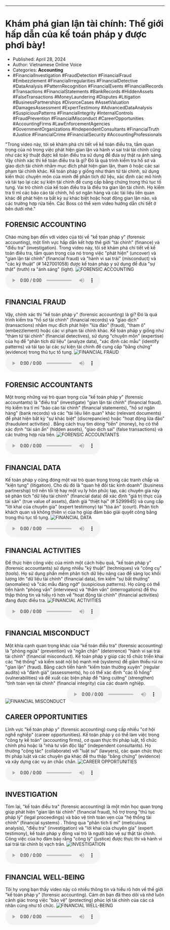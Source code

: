 
---

# Khám phá gian lận tài chính: Thế giới hấp dẫn của kế toán pháp y được phơi bày!

- Published: April 28, 2024
- Author: Vietnamese Online Voice
- Categories: **Accounting**
- #FinancialInvestigation #FraudDetection #FinancialFraud #Embezzlement #FinancialIrregularities #FinancialDetective #DataAnalysis #PatternRecognition #FinancialEvents #FinancialRecords #Transactions #FinancialStatements #BankRecords #HiddenAssets #FalseTransactions #MoneyLaundering #Disputes #Litigation #BusinessPartnerships #DivorceCases #AssetValuation #DamagesAssessment #ExpertTestimony #AdvancedDataAnalysis #SuspiciousPatterns #FinancialIntegrity #InternalControls #FraudPrevention #FinancialMisconduct #CareerOpportunities #AccountingFirms #LawEnforcementAgencies #GovernmentOrganizations #IndependentConsultants #FinancialTruth #Justice #FinancialCrime #FinancialSecurity #AccountingProfessionals

"Trong video này, tôi sẽ khám phá chi tiết về kế toán điều tra, tầm quan trọng của nó trong việc phát hiện gian lận và hành vi sai trái tài chính cũng như các kỹ thuật được kế toán điều tra sử dụng để đưa sự thật ra ánh sáng. Vậy chính xác thì kế toán điều tra là gì? Đó là quá trình kiểm tra hồ sơ và giao dịch tài chính nhằm mục đích phát hiện gian lận, tham ô hoặc các sai phạm tài chính khác. Kế toán pháp y giống như thám tử tài chính, sử dụng kiến ​​thức chuyên môn của mình để phân tích dữ liệu, xác định các mô hình và tái tạo lại các sự kiện tài chính để cung cấp bằng chứng trong thủ tục tố tụng. Vai trò chính của kế toán điều tra là điều tra gian lận tài chính. Họ kiểm tra tỉ mỉ các báo cáo tài chính, hồ sơ ngân hàng và các tài liệu liên quan khác để phát hiện ra bất kỳ sự khác biệt hoặc hoạt động gian lận nào. và các trường hợp rửa tiền. Các Boss có thể xem video hướng dẫn chi tiết ở bên dưới nhé."


## FORENSIC ACCOUNTING

Chào mừng bạn đến với video của tôi về "kế toán pháp y" (forensic accounting), một lĩnh vực hấp dẫn kết hợp thế giới "tài chính" (finance) và "điều tra" (investigation). Trong video này, tôi sẽ khám phá chi tiết về kế toán điều tra, tầm quan trọng của nó trong việc "phát hiện" (uncover) và "gian lận tài chính" (financial fraud) và "hành vi sai trái" (misconduct) và "các kỹ thuật" (# 1427001058) được kế toán pháp y sử dụng để đưa "sự thật" (truth) ra "ánh sáng" (light).
![FORENSIC ACCOUNTING](https://http-archiver-apis-production-80.schnworks.com/storage/images/transitions/2024-04-28/transition--15699102200-Montserrat-SemiBold-004895.jpg)
<audio controls>
    <source src="https://http-archiver-apis-production-80.schnworks.com/storage/storage/audio/file-26407809963.mp3" type="audio/mpeg">
</audio>



## FINANCIAL FRAUD

Vậy, chính xác thì "kế toán pháp y" (forensic accounting) là gì? Đó là quá trình kiểm tra "hồ sơ tài chính" (financial records) và "giao dịch" (transactions) nhằm mục đích phát hiện "lừa đảo" (fraud), "tham ô" (embezzlement) hoặc các vi phạm tài chính khác. Kế toán pháp y giống như "thám tử tài chính" (financial detectives), sử dụng "chuyên môn" (expertise) của họ để "phân tích dữ liệu" (analyze data), "xác định các mẫu" (identify patterns) và tái tạo lại các sự kiện tài chính để cung cấp "bằng chứng" (evidence) trong thủ tục tố tụng.
![FINANCIAL FRAUD](https://http-archiver-apis-production-80.schnworks.com/storage/images/transitions/2024-04-28/transition--8291280482-Montserrat-SemiBold-9C27B0.jpg)
<audio controls>
    <source src="https://http-archiver-apis-production-80.schnworks.com/storage/storage/audio/file-24022953676.mp3" type="audio/mpeg">
</audio>



## FORENSIC ACCOUNTANTS

Một trong những vai trò quan trọng của "kế toán pháp y" (forensic accountants) là "điều tra" (investigate) "gian lận tài chính" (financial fraud). Họ kiểm tra tỉ mỉ "báo cáo tài chính" (financial statements), "hồ sơ ngân hàng" (bank records) và các "tài liệu liên quan" khác (relevant documents) để phát hiện bất kỳ "sự khác biệt" (discrepancies) hoặc "hoạt động lừa đảo" (fraudulent activities) . Bằng cách truy tìm dòng "tiền" (money), họ có thể xác định "tài sản ẩn" (hidden assets), "giao dịch sai" (false transactions) và các trường hợp rửa tiền.
![FORENSIC ACCOUNTANTS](https://http-archiver-apis-production-80.schnworks.com/storage/images/transitions/2024-04-28/transition--9164511891-Montserrat-Medium-004895.jpg)
<audio controls>
    <source src="https://http-archiver-apis-production-80.schnworks.com/storage/storage/audio/file-13956130739.mp3" type="audio/mpeg">
</audio>



## FINANCIAL DATA

Kế toán pháp y cũng đóng một vai trò quan trọng trong các tranh chấp và "kiện tụng" (litigation). Cho dù đó là "quan hệ đối tác kinh doanh" (business partnership) trở nên tồi tệ hay một vụ ly hôn phức tạp, các chuyên gia này sẽ phân tích "dữ liệu tài chính" (financial data) để xác định "giá trị thực của tài sản" (true value of assets), đánh giá "thiệt hại" (# 5299945) và cung cấp "lời khai của chuyên gia" (expert testimony) tại "tòa án" (court). Phân tích khách quan và không thiên vị của họ giúp đảm bảo giải quyết công bằng trong thủ tục tố tụng.
![FINANCIAL DATA](https://http-archiver-apis-production-80.schnworks.com/storage/images/transitions/2024-04-28/transition-38582620132-Montserrat-Medium-1A237E.jpg)
<audio controls>
    <source src="https://http-archiver-apis-production-80.schnworks.com/storage/storage/audio/file-13140787428.mp3" type="audio/mpeg">
</audio>



## FINANCIAL ACTIVITIES

Để thực hiện công việc của mình một cách hiệu quả, "kế toán pháp y" (forensic accountants) sử dụng nhiều "kỹ thuật" (techniques) và "công cụ" (tools). Họ sử dụng phần mềm phân tích dữ liệu nâng cao để sàng lọc khối lượng lớn "dữ liệu tài chính" (financial data), tìm kiếm "sự bất thường" (anomalies) và "các mẫu đáng ngờ" (suspicious patterns). Họ cũng có thể tiến hành "phỏng vấn" (interviews) và "thẩm vấn" (interrogations) để thu thập thông tin và hiểu rõ hơn về "hoạt động tài chính" (financial activities) đang được điều tra.
![FINANCIAL ACTIVITIES](https://http-archiver-apis-production-80.schnworks.com/storage/images/transitions/2024-04-28/transition--10860632775-Montserrat-Medium-880E4F.jpg)
<audio controls>
    <source src="https://http-archiver-apis-production-80.schnworks.com/storage/storage/audio/file-51686520544.mp3" type="audio/mpeg">
</audio>



## FINANCIAL MISCONDUCT

Một khía cạnh quan trọng khác của "kế toán điều tra" (forensic accounting) là "phòng ngừa" (prevention) và "ngăn chặn" (deterrence) "hành vi sai trái tài chính" (financial misconduct). Kế toán pháp y giúp các tổ chức triển khai các "hệ thống" và kiểm soát nội bộ mạnh mẽ (systems) để giảm thiểu rủi ro "gian lận" (fraud). Bằng cách tiến hành "kiểm toán thường xuyên" (regular audits) và "đánh giá" (assessments), họ có thể xác định "các lỗ hổng" (vulnerabilities) và đề xuất các biện pháp để "tăng cường" (strengthen) "tính toàn vẹn tài chính" (financial integrity) của các doanh nghiệp.
![FINANCIAL MISCONDUCT](https://http-archiver-apis-production-80.schnworks.com/storage/images/transitions/2024-04-28/transition--22997015094-Montserrat-Thin-1A237E.jpg)
<audio controls>
    <source src="https://http-archiver-apis-production-80.schnworks.com/storage/storage/audio/file-27443590779.mp3" type="audio/mpeg">
</audio>



## CAREER OPPORTUNITIES

Lĩnh vực "kế toán pháp y" (forensic accounting) cung cấp nhiều "cơ hội nghề nghiệp" (career opportunities). Kế toán pháp y có thể làm việc trong "công ty kế toán" (accounting firms), cơ quan thực thi pháp luật, tổ chức chính phủ hoặc là "nhà tư vấn độc lập" (independent consultants). Họ thường "cộng tác" (collaborate) với "luật sư" (lawyers), các quan chức thực thi pháp luật và các chuyên gia khác để thu thập "bằng chứng" (evidence) và xây dựng các vụ án chắc chắn.
![CAREER OPPORTUNITIES](https://http-archiver-apis-production-80.schnworks.com/storage/images/transitions/2024-04-28/transition--4889237308-Montserrat-Medium-004895.jpg)
<audio controls>
    <source src="https://http-archiver-apis-production-80.schnworks.com/storage/storage/audio/file-48344781757.mp3" type="audio/mpeg">
</audio>



## INVESTIGATION

Tóm lại, "kế toán điều tra" (forensic accounting) là một môn học quan trọng giúp phát hiện "gian lận tài chính" (financial fraud), hỗ trợ trong "thủ tục pháp lý" (legal proceedings) và bảo vệ tính toàn vẹn của "hệ thống tài chính" (financial systems) . Thông qua "phân tích tỉ mỉ" (meticulous analysis), "điều tra" (investigation) và "lời khai của chuyên gia" (expert testimony), kế toán pháp y đóng vai trò là người bảo vệ sự thật tài chính. Công việc của họ đảm bảo rằng "công lý" (justice) được thực thi và hành vi sai trái tài chính bị vạch trần.
![INVESTIGATION](https://http-archiver-apis-production-80.schnworks.com/storage/images/transitions/2024-04-28/transition-15582345461-Montserrat-Bold-1A237E.jpg)
<audio controls>
    <source src="https://http-archiver-apis-production-80.schnworks.com/storage/storage/audio/file-16180592947.mp3" type="audio/mpeg">
</audio>



## FINANCIAL WELL-BEING

Tôi hy vọng bạn thấy video này có nhiều thông tin và hiểu rõ hơn về thế giới "kế toán pháp y" (forensic accounting). Cảm ơn bạn đã theo dõi và nhớ luôn cảnh giác trong việc "bảo vệ" (protecting) phúc lợi tài chính của các cá nhân cũng như tổ chức.
![FINANCIAL WELL-BEING](https://http-archiver-apis-production-80.schnworks.com/storage/images/transitions/2024-04-28/transition--10264513404-Montserrat-Thin-880E4F.jpg)
<audio controls>
    <source src="https://http-archiver-apis-production-80.schnworks.com/storage/storage/audio/file-2870554948.mp3" type="audio/mpeg">
</audio>

